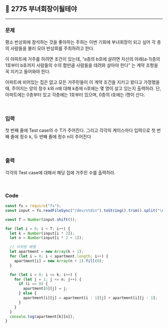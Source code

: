 ## 📮 2775 부녀회장이될테야

---

### 문제

평소 반상회에 참석하는 것을 좋아하는 주희는 이번 기회에 부녀회장이 되고 싶어 각 층의 사람들을 불러 모아 반상회를 주최하려고 한다.

이 아파트에 거주를 하려면 조건이 있는데, “a층의 b호에 살려면 자신의 아래(a-1)층의 1호부터 b호까지 사람들의 수의 합만큼 사람들을 데려와 살아야 한다” 는 계약 조항을 꼭 지키고 들어와야 한다.

아파트에 비어있는 집은 없고 모든 거주민들이 이 계약 조건을 지키고 왔다고 가정했을 때, 주어지는 양의 정수 k와 n에 대해 k층에 n호에는 몇 명이 살고 있는지 출력하라. 단, 아파트에는 0층부터 있고 각층에는 1호부터 있으며, 0층의 i호에는 i명이 산다.

<br />

### 입력

첫 번째 줄에 Test case의 수 T가 주어진다. 그리고 각각의 케이스마다 입력으로 첫 번째 줄에 정수 k, 두 번째 줄에 정수 n이 주어진다

<br />

### 출력

각각의 Test case에 대해서 해당 집에 거주민 수를 출력하라.

<br />

### Code

```javascript
const fs = require("fs");
const input = fs.readFileSync("/dev/stdin").toString().trim().split("\n");

const T = Number(input.shift());

for (let i = 0; i < T; i++) {
  let k = Number(input[i * 2]);
  let n = Number(input[i * 2 + 1]);

  // 이차원 배열
  let apartment = new Array(k + 1);
  for (let i = 0; i < apartment.length; i++) {
    apartment[i] = new Array(n + 1).fill(0);
  }

  for (let i = 0; i <= k; i++) {
    for (let j = 1; j <= n; j++) {
      if (i == 0) {
        apartment[0][j] = j;
      } else {
        apartment[i][j] = apartment[i - 1][j] + apartment[i][j - 1];
      }
    }
  }
  console.log(apartment[k][n]);
}
```
